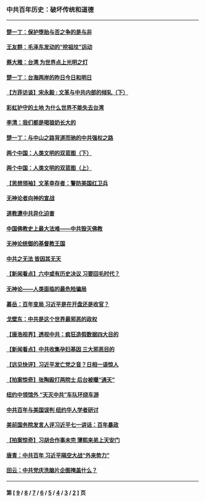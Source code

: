 ### 中共百年历史：破坏传统和道德
---
#### [楚一丁：保护堕胎与否之争的是与非](../../pages/nf1176114/n13815642.md?11130430) 
#### [王友群：毛泽东发动的“挖祖坟”运动](../../pages/nf1176114/n13723639.md?11130430) 
#### [蔡大雅：台湾 为世界点上光明之灯](../../pages/nf1176114/n13531530.md?11130430) 
#### [楚一丁：台海两岸的昨日今日和明日](../../pages/nf1176114/n13531468.md?11130430) 
#### [【方菲访谈】宋永毅 : 文革与中共内部的倾轧（下）](../../pages/nf1176114/n13486836.md?11130430) 
#### [彩虹护守的土地 为什么世界不能失去台湾](../../pages/nf1176114/n13476849.md?11130430) 
#### [李清：我们都是喝狼奶长大的](../../pages/nf1176114/n13471478.md?11130430) 
#### [楚一丁：与中山之路背道而驰的中共强权之路](../../pages/nf1176114/n13437270.md?11130430) 
#### [两个中国：人类文明的双蓝图（下）](../../pages/nf1176114/n13423132.md?11130430) 
#### [两个中国：人类文明的双蓝图（上）](../../pages/nf1176114/n13422687.md?11130430) 
#### [【思想领袖】文革幸存者：警防美国红卫兵](../../pages/nf1176114/n13339289.md?11130430) 
#### [无神论者向神的宣战](../../pages/nf1176114/n13281535.md?11130430) 
#### [道教遭中共异化迫害](../../pages/nf1176114/n13281463.md?11130430) 
#### [中国佛教史上最大法难——中共毁灭佛教](../../pages/nf1176114/n13281397.md?11130430) 
#### [无神论统御的基督教王国](../../pages/nf1176114/n13281280.md?11130430) 
#### [中共之无法 皆因其无天](../../pages/nf1176114/n13281088.md?11130430) 
#### [【新闻看点】六中或有历史决议 习要回毛时代？](../../pages/nf1176114/n13222895.md?11130430) 
#### [无神论——人类面临的最危险骗局](../../pages/nf1176114/n13196137.md?11130430) 
#### [慕岳：百年变局 习近平是在开盘还是收官？](../../pages/nf1176114/n13206516.md?11130430) 
#### [戈壁东：中共是这个世界最邪恶的政权](../../pages/nf1176114/n13085641.md?11130430) 
#### [【唐浩视界】透视中共：疯狂造假数据四大目的](../../pages/nf1176114/n13080590.md?11130430) 
#### [【新闻看点】中共收集孕妇基因 三大邪恶目的](../../pages/nf1176114/n13077182.md?11130430) 
#### [【远见快评】习近平发亡党之音？日相一语惊人](../../pages/nf1176114/n13074809.md?11130430) 
#### [【拍案惊奇】张陶殴打两院士 后台被曝“通天”](../../pages/nf1176114/n13070496.md?11130430) 
#### [纽约中领馆外 “天灭中共”车队环绕车游](../../pages/nf1176114/n13070693.md?11130430) 
#### [中共百年与美国误判 纽约华人学者研讨](../../pages/nf1176114/n13067969.md?11130430) 
#### [美前国务院发言人评习近平七一讲话：百年暴政](../../pages/nf1176114/n13066986.md?11130430) 
#### [【拍案惊奇】习胡合作事未完 薄熙来弟上天安门](../../pages/nf1176114/n13065867.md?11130430) 
#### [唐青：中共百年 习近平隔空大战“外来势力”](../../pages/nf1176114/n13065976.md?11130430) 
#### [田云：中共党庆洗脑片企图掩盖什么？](../../pages/nf1176114/n13064395.md?11130430) 

---
#### 第 [ [9](./9.md?11130430) / [8](./8.md?11130430) / [7](./7.md?11130430) / [6](./6.md?11130430) / [5](./5.md?11130430) / [4](./4.md?11130430) / [3](./3.md?11130430) / [2](./2.md?11130430) ] 页
